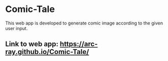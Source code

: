 # Comic-Tale

This web app is developed to generate comic image according to the given user input.

## Link to web app: https://arc-ray.github.io/Comic-Tale/
